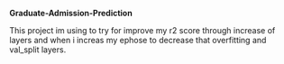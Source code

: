 **Graduate-Admission-Prediction**

This project im using to try for improve my r2 score through increase of layers and when i increas my ephose to decrease that overfitting and  val_split layers. 
